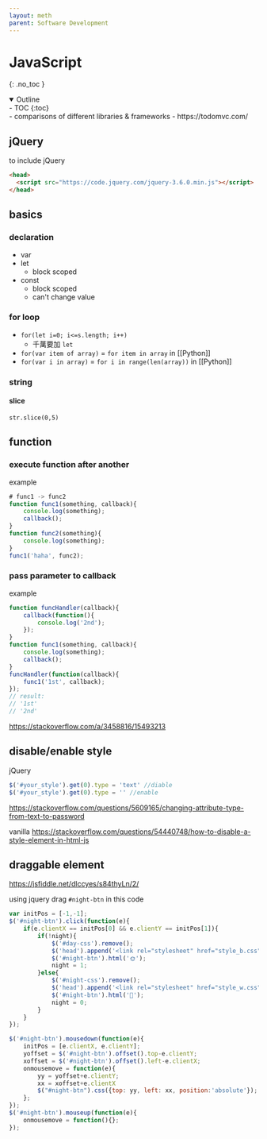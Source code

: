 ```yaml
---
layout: meth
parent: Software Development
---
```

# JavaScript
{: .no_toc }

<details open markdown="block">
  <summary>
    Outline
  </summary>
- TOC
{:toc}
</details>
- comparisons of different libraries & frameworks
	- https://todomvc.com/

## jQuery
to include jQuery
```html
<head>
  <script src="https://code.jquery.com/jquery-3.6.0.min.js"></script>
</head>
```

## basics
### declaration
- var
- let
	- block scoped
- const
	- block scoped
	- can't change value

### for loop
- `for(let i=0; i<=s.length; i++)`
	- 千萬要加 `let`
- `for(var item of array)` = `for item in array` in [[Python]]
- `for(var i in array)` = `for i in range(len(array))` in [[Python]]

### string
#### slice
`str.slice(0,5)`

## function
### execute function after another
example
```js
# func1 -> func2
function func1(something, callback){
	console.log(something);
	callback();
}
function func2(something){
	console.log(something);
}
func1('haha', func2);
```

### pass parameter to callback
example
```js
function funcHandler(callback){
	callback(function(){
		console.log('2nd');
	});
}
function func1(something, callback){
	console.log(something);
	callback();
}
funcHandler(function(callback){
	func1('1st', callback);
});
// result: 
// '1st'
// '2nd'
```

<https://stackoverflow.com/a/3458816/15493213>

## disable/enable style
jQuery
```js
$('#your_style').get(0).type = 'text' //diable
$('#your_style').get(0).type = '' //enable
```

<https://stackoverflow.com/questions/5609165/changing-attribute-type-from-text-to-password>

vanilla
<https://stackoverflow.com/questions/54440748/how-to-disable-a-style-element-in-html-js>

## draggable element
<https://jsfiddle.net/dlccyes/s84thyLn/2/>

using jquery
drag `#night-btn` in this code
```js
var initPos = [-1,-1];
$('#night-btn').click(function(e){
	if(e.clientX == initPos[0] && e.clientY == initPos[1]){
		if(!night){
			$('#day-css').remove();
			$('head').append('<link rel="stylesheet" href="style_b.css" id="night-css">');
			$('#night-btn').html('🌞');
			night = 1;
		}else{
			$('#night-css').remove();
			$('head').append('<link rel="stylesheet" href="style_w.css" id="day-css">');
			$('#night-btn').html('🌚');
			night = 0;
		}
	}
});

$('#night-btn').mousedown(function(e){
	initPos = [e.clientX, e.clientY];
	yoffset = $('#night-btn').offset().top-e.clientY;
	xoffset = $('#night-btn').offset().left-e.clientX;
	onmousemove = function(e){
		yy = yoffset+e.clientY;
		xx = xoffset+e.clientX
		$("#night-btn").css({top: yy, left: xx, position:'absolute'});
	};
});
$('#night-btn').mouseup(function(e){
	onmousemove = function(){};
});
```
